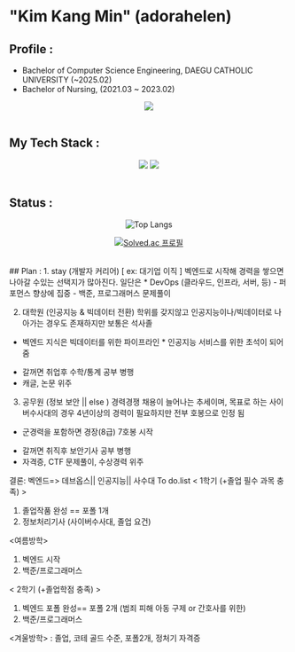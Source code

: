 

# "Kim Kang Min" (adorahelen)

## Profile : 
- Bachelor of Computer Science Engineering, DAEGU CATHOLIC UNIVERSITY (~2025.02)
- Bachelor of Nursing, (2021.03 ~ 2023.02)

<div align="center">
  <a href="mailto:adorahelenmin@gmail.com"><img src="https://img.shields.io/badge/Gmail-EA4335?style=for-the-badge&logo=Gmail&logoColor=white" /></a>
</div>
</br>
  
## My Tech Stack :
<div align="center">
  <img src="https://img.shields.io/badge/Spring-6DB33F?style=for-the-badge&logo=Spring&logoColor=white" />
  <img src="https://img.shields.io/badge/MySQL-4479A1?style=for-the-badge&logo=MySQL&logoColor=white" />
</div>
</br>


## Status :
<div align="center">

![Top Langs](https://github-readme-stats.vercel.app/api/top-langs/?username=adorahelen)

[![Solved.ac
프로필](http://mazassumnida.wtf/api/generate_badge?boj=adorahelen)](https://solved.ac/adorahelen)

</div>
</br>
## Plan :
1. stay (개발자 커리어)  [ ex: 대기업 이직 ] 
벡엔드로 시작해 경력을 쌓으면 나아갈 수있는 선택지가 많아진다. 일단은 * DevOps
(클라우드, 인프라, 서버, 등)
- 퍼포먼스 향상에 집중 
- 백준, 프로그래머스 문제풀이

2. 대학원 (인공지능 & 빅데이터 전환)
학위를 갖지않고 인공지능이나/빅데이터로 나아가는 경우도 존재하지만 보통은 석사졸
 * 벡엔드 지식은 빅데이터를 위한 파이프라인   * 인공지능 서비스를 위한 초석이 되어줌 
- 갈꺼면 취업후 수학/통계 공부 병행
- 캐글, 논문 위주

3. 공무원 (정보 보안 || else )
경력경쟁 채용이 늘어나는 추세이며,
목표로 하는 사이버수사대의 경우 4년이상의 경력이 필요하지만 전부 호봉으로 인정 됨
 * 군경력을 포함하면 경장(8급) 7호봉 시작
- 갈꺼면 취직후 보안기사 공부 병행
- 자격증, CTF 문제풀이, 수상경력 위주


결론: 벡엔드=> 데브옵스|| 인공지능|| 사수대​
To do.list
< 1학기 (+졸업 필수 과목 충족) >
1. 졸업작품 완성 == 포폴 1개
2. 정보처리기사 (사이버수사대, 졸업 요건)

<여름방학>
1. 벡엔드 시작
2. 백준/프로그래머스 

< 2학기 (+졸업학점 충족) >
1. 벡엔드 포폴 완성== 포폴 2개 
(범죄 피해 아동 구제 or 간호사를 위한)
2. 백준/프로그래머스

<겨울방학>
: 졸업, 코테 골드 수준, 포폴2개, 정처기 자격증




<!--
**adorahelen/adorahelen** is a ✨ _special_ ✨ repository because its `README.md` (this file) appears on your GitHub profile.

Here are some ideas to get you started:

- 🔭 I’m currently working on ...
- 🌱 I’m currently learning ...
- 👯 I’m looking to collaborate on ...
- 🤔 I’m looking for help with ...
- 💬 Ask me about ...
- 📫 How to reach me: ...
- 😄 Pronouns: ...
- ⚡ Fun fact: ...
-->
